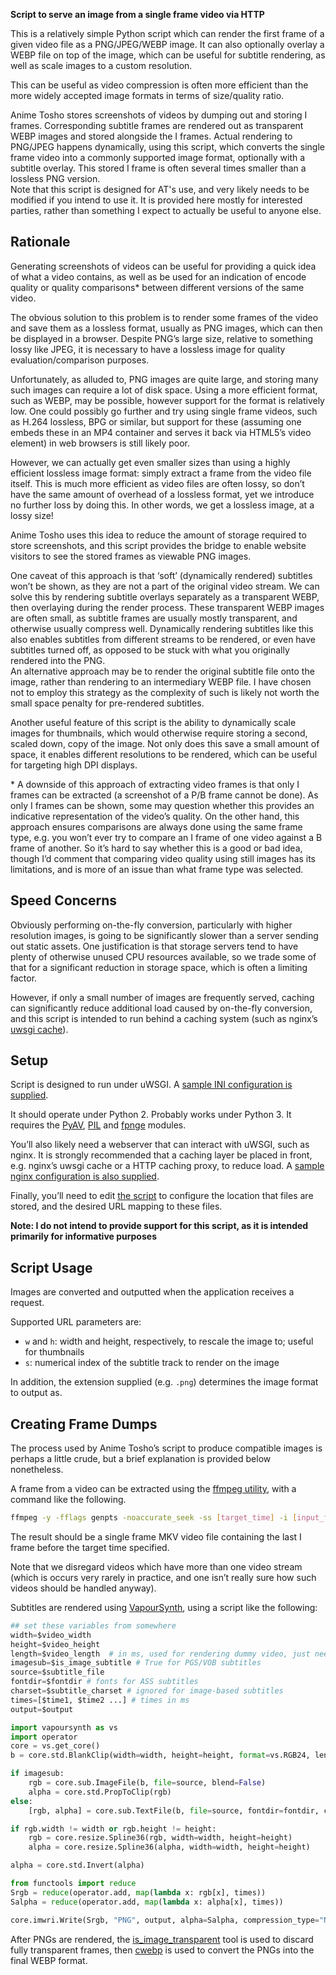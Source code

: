 **Script to serve an image from a single frame video via HTTP**

This is a relatively simple Python script which can render the first frame of a given video file as a PNG/JPEG/WEBP image. It can also optionally overlay a WEBP file on top of the image, which can be useful for subtitle rendering, as well as scale images to a custom resolution.

This can be useful as video compression is often more efficient than the more widely accepted image formats in terms of size/quality ratio.

Anime Tosho stores screenshots of videos by dumping out and storing I frames. Corresponding subtitle frames are rendered out as transparent WEBP images and stored alongside the I frames. Actual rendering to PNG/JPEG happens dynamically, using this script, which converts the single frame video into a commonly supported image format, optionally with a subtitle overlay. This stored I frame is often several times smaller than a lossless PNG version.  
Note that this script is designed for AT's use, and very likely needs to be modified if you intend to use it. It is provided here mostly for interested parties, rather than something I expect to actually be useful to anyone else.

## Rationale

Generating screenshots of videos can be useful for providing a quick idea of what a video contains, as well as be used for an indication of encode quality or quality comparisons\* between different versions of the same video.

The obvious solution to this problem is to render some frames of the video and save them as a lossless format, usually as PNG images, which can then be displayed in a browser. Despite PNG’s large size, relative to something lossy like JPEG, it is necessary to have a lossless image for quality evaluation/comparison purposes.

Unfortunately, as alluded to, PNG images are quite large, and storing many such images can require a lot of disk space. Using a more efficient format, such as WEBP, may be possible, however support for the format is relatively low. One could possibly go further and try using single frame videos, such as H.264 lossless, BPG or similar, but support for these (assuming one embeds these in an MP4 container and serves it back via HTML5’s video element) in web browsers is still likely poor.

However, we can actually get even smaller sizes than using a highly efficient lossless image format: simply extract a frame from the video file itself. This is much more efficient as video files are often lossy, so don’t have the same amount of overhead of a lossless format, yet we introduce no further loss by doing this. In other words, we get a lossless image, at a lossy size!

Anime Tosho uses this idea to reduce the amount of storage required to store screenshots, and this script provides the bridge to enable website visitors to see the stored frames as viewable PNG images.

One caveat of this approach is that ‘soft’ (dynamically rendered) subtitles won’t be shown, as they are not a part of the original video stream. We can solve this by rendering subtitle overlays separately as a transparent WEBP, then overlaying during the render process. These transparent WEBP images are often small, as subtitle frames are usually mostly transparent, and otherwise usually compress well. Dynamically rendering subtitles like this also enables subtitles from different streams to be rendered, or even have subtitles turned off, as opposed to be stuck with what you originally rendered into the PNG.  
An alternative approach may be to render the original subtitle file onto the image, rather than rendering to an intermediary WEBP file. I have chosen not to employ this strategy as the complexity of such is likely not worth the small space penalty for pre-rendered subtitles.

Another useful feature of this script is the ability to dynamically scale images for thumbnails, which would otherwise require storing a second, scaled down, copy of the image. Not only does this save a small amount of space, it enables different resolutions to be rendered, which can be useful for targeting high DPI displays.

\* A downside of this approach of extracting video frames is that only I frames can be extracted (a screenshot of a P/B frame cannot be done). As only I frames can be shown, some may question whether this provides an indicative representation of the video’s quality. On the other hand, this approach ensures comparisons are always done using the same frame type, e.g. you won’t ever try to compare an I frame of one video against a B frame of another. So it’s hard to say whether this is a good or bad idea, though I’d comment that comparing video quality using still images has its limitations, and is more of an issue than what frame type was selected.

## Speed Concerns

Obviously performing on-the-fly conversion, particularly with higher resolution images, is going to be significantly slower than a server sending out static assets. One justification is that storage servers tend to have plenty of otherwise unused CPU resources available, so we trade some of that for a significant reduction in storage space, which is often a limiting factor.

However, if only a small number of images are frequently served, caching can significantly reduce additional load caused by on-the-fly conversion, and this script is intended to run behind a caching system (such as nginx’s [uwsgi cache](http://nginx.org/en/docs/http/ngx_http_uwsgi_module.html#uwsgi_cache)).

## Setup

Script is designed to run under uWSGI. A [sample INI configuration is supplied](sample-uwsgi.ini).

It should operate under Python 2. Probably works under Python 3. It requires the [PyAV](https://github.com/mikeboers/PyAV), [PIL](https://python-pillow.org/) and [fpnge](https://github.com/animetosho/python-fpnge) modules.

You’ll also likely need a webserver that can interact with uWSGI, such as nginx. It is strongly recommended that a caching layer be placed in front, e.g. nginx’s uwsgi cache or a HTTP caching proxy, to reduce load. A [sample nginx configuration is also supplied](sample-nginx.conf).

Finally, you’ll need to edit [the script](app.py) to configure the location that files are stored, and the desired URL mapping to these files.

**Note: I do not intend to provide support for this script, as it is intended primarily for informative purposes**

## Script Usage

Images are converted and outputted when the application receives a request.

Supported URL parameters are:

* `w` and `h`: width and height, respectively, to rescale the image to; useful for thumbnails
* `s`: numerical index of the subtitle track to render on the image

In addition, the extension supplied (e.g. `.png`) determines the image format to output as.

## Creating Frame Dumps

The process used by Anime Tosho’s script to produce compatible images is perhaps a little crude, but a brief explanation is provided below nonetheless.

A frame from a video can be extracted using the [ffmpeg utility](http://ffmpeg.org/), with a command like the following.

```bash
ffmpeg -y -fflags genpts -noaccurate_seek -ss [target_time] -i [input_file] -map_chapters -1 -map_metadata -1 -an -sn -dn -vcodec copy -frames 1 -f matroska [output_file]
```

The result should be a single frame MKV video file containing the last I frame before the target time specified.

Note that we disregard videos which have more than one video stream (which is occurs very rarely in practice, and one isn’t really sure how such videos should be handled anyway).

Subtitles are rendered using [VapourSynth](http://www.vapoursynth.com/), using a script like the following:

```python
## set these variables from somewhere
width=$video_width
height=$video_height
length=$video_length  # in ms, used for rendering dummy video, just needs to be long enough for all subtitle snapshots to be taken
imagesub=$is_image_subtitle # True for PGS/VOB subtitles
source=$subtitle_file
fontdir=$fontdir # fonts for ASS subtitles
charset=$subtitle_charset # ignored for image-based subtitles
times=[$time1, $time2 ...] # times in ms
output=$output

import vapoursynth as vs
import operator
core = vs.get_core()
b = core.std.BlankClip(width=width, height=height, format=vs.RGB24, length=length, fpsnum=1000, fpsden=1)

if imagesub:
    rgb = core.sub.ImageFile(b, file=source, blend=False)
    alpha = core.std.PropToClip(rgb)
else:
    [rgb, alpha] = core.sub.TextFile(b, file=source, fontdir=fontdir, charset=charset, blend=False)

if rgb.width != width or rgb.height != height:
    rgb = core.resize.Spline36(rgb, width=width, height=height)
    alpha = core.resize.Spline36(alpha, width=width, height=height)

alpha = core.std.Invert(alpha)

from functools import reduce
Srgb = reduce(operator.add, map(lambda x: rgb[x], times))
Salpha = reduce(operator.add, map(lambda x: alpha[x], times))

core.imwri.Write(Srgb, "PNG", output, alpha=Salpha, compression_type="None").set_output()
```

After PNGs are rendered, the [is\_image\_transparent](https://github.com/animetosho/is_image_transparent) tool is used to discard fully transparent frames, then [cwebp](https://developers.google.com/speed/webp/docs/cwebp) is used to convert the PNGs into the final WEBP format.

